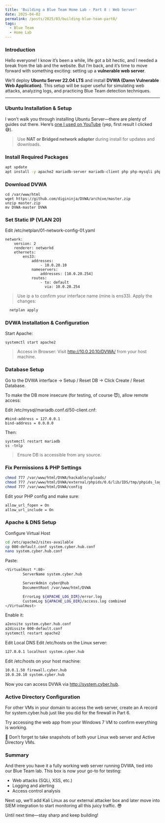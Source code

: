 ```yaml
---
title: 'Building a Blue Team Home Lab - Part 8 : Web Server'
date: 2025-04-02
permalink: /posts/2025/03/building-blue-team-part8/
tags:
  - Blue Team
  - Home Lab
---
```



###  Introduction
Hello everyone! I know it’s been a while, life got a bit hectic, and I needed a break from the lab and the website. But I’m back, and it’s time to move forward with something exciting: setting up a **vulnerable web server**.

We’ll deploy **Ubuntu Server 22.04 LTS** and install **DVWA (Damn Vulnerable Web Application)**. This setup will be super useful for simulating web attacks, analyzing logs, and practicing Blue Team detection techniques.

---

### Ubuntu Installation & Setup

I won’t walk you through installing Ubuntu Server—there are plenty of guides out there. Here’s [one I used on YouTube](https://www.youtube.com) (yep, first result I clicked 😅).

> Use **NAT or Bridged network adapter** during install for updates and downloads.

### Install Required Packages

```bash
apt update
apt install -y apache2 mariadb-server mariadb-client php php-mysqli php-gd libapache2-mod-php nano unzip fping
```

### Download DVWA
```
cd /var/www/html
wget https://github.com/digininja/DVWA/archive/master.zip
unzip master.zip
mv DVWA-master DVWA
```

### Set Static IP (VLAN 20)
Edit /etc/netplan/01-network-config-01.yaml
```
network:
    version: 2
    renderer: networkd
    ethernets:
        ens33:
            addresses:
                - 10.0.20.10
            nameservers:
                addresses: [10.0.20.254]
            routes:
                - to: default
                  via: 10.0.20.254

```
> Use ip a to confirm your interface name (mine is ens33).
Apply the changes:
```bash
  netplan apply

```
### DVWA Installation & Configuration
Start Apache:
```
systemctl start apache2
```
>Access in Browser:
>Visit http://10.0.20.10/DVWA/ from your host machine.

### Database Setup
Go to the DVWA interface → Setup / Reset DB → Click Create / Reset Database.

To make the DB more insecure (for testing, of course 😈), allow remote access:

Edit /etc/mysql/mariadb.conf.d/50-client.cnf:
```
#bind-address = 127.0.0.1
bind-address = 0.0.0.0
```
Then:
```
systemctl restart mariadb
ss -tnlp
```
> Ensure DB is accessible from any source.

### Fix Permissions & PHP Settings

```bash
chmod 777 /var/www/html/DVWA/hackable/uploads/
chmod 777 /var/www/html/DVWA/external/phpids/0.6/lib/IDS/tmp/phpids_log.txt
chmod 777 /var/www/html/DVWA/config
```
Edit your PHP config and make sure:

```bash
allow_url_fopen = On
allow_url_include = On
```

### Apache & DNS Setup
Configure Virtual Host
```bash
cd /etc/apache2/sites-available
cp 000-default.conf system.cyber.hub.conf
nano system.cyber.hub.conf
```
Paste:

```bash
<VirtualHost *:80>
        ServerName system.cyber.hub

        ServerAdmin cyber@hub
        DocumentRoot /var/www/html/DVWA

        ErrorLog ${APACHE_LOG_DIR}/error.log
        CustomLog ${APACHE_LOG_DIR}/access.log combined
</VirtualHost>
```
Enable it:
```bash
a2ensite system.cyber.hub.conf
a2dissite 000-default.conf
systemctl restart apache2
```

Edit Local DNS
Edit /etc/hosts on the Linux server:
```bash
127.0.0.1 localhost system.cyber.hub
```
Edit /etc/hosts on your host machine:
```bash
10.0.1.50 firewall.cyber.hub
10.0.20.10 system.cyber.hub
```
Now you can access DVWA via http://system.cyber.hub.

### Active Directory Configuration
For other VMs in your domain to access the web server, create an A record for system.cyber.hub just like you did for the firewall in Part 6.

Try accessing the web app from your Windows 7 VM to confirm everything is working.

💾 Don’t forget to take snapshots of both your Linux web server and Active Directory VMs.

### Summary
And there you have it a fully working web server running DVWA, tied into our Blue Team lab. This box is now your go-to for testing:

- Web attacks (SQLi, XSS, etc.)
- Logging and alerting
- Access control analysis

Next up, we’ll add Kali Linux as our external attacker box and later move into SIEM integration to start monitoring all this juicy traffic. 😎

Until next time—stay sharp and keep building!
